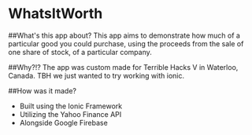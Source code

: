 # WhatsItWorth
##What's this app about?
This app aims to demonstrate how much of a particular good you could purchase, using the proceeds from the sale of one share of stock, of a particular company.


##Why?!?
The app was custom made for Terrible Hacks V in Waterloo, Canada. TBH we just wanted to try working with ionic.


##How was it made?
- Built using the Ionic Framework
- Utilizing the Yahoo Finance API
- Alongside Google Firebase
